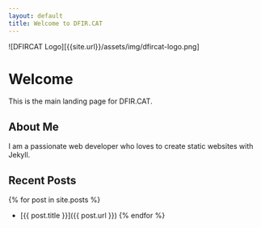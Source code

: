 ```yaml
---
layout: default
title: Welcome to DFIR.CAT
---
```


![DFIRCAT Logo][{{site.url}}/assets/img/dfircat-logo.png]

# Welcome 

This is the main landing page for DFIR.CAT.

## About Me

I am a passionate web developer who loves to create static websites with Jekyll.

## Recent Posts

{% for post in site.posts %}
- [{{ post.title }}]({{ post.url }})
{% endfor %}

